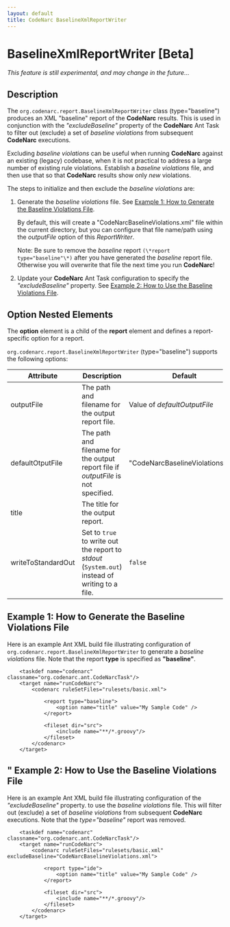 ```yaml
---
layout: default
title: CodeNarc BaselineXmlReportWriter
---
```


# BaselineXmlReportWriter [Beta]

*This feature is still experimental, and may change in the future...*

## Description

The `org.codenarc.report.BaselineXmlReportWriter` class (type="baseline") produces an XML "baseline" report
of the **CodeNarc** results. This is used in conjunction with the *"excludeBaseline"* property of the **CodeNarc**
Ant Task to filter out (exclude) a set of *baseline violations* from subsequent **CodeNarc** executions.

Excluding *baseline violations* can be useful when running **CodeNarc** against an existing (legacy) codebase,
when it is not practical to address a large number of existing rule violations. Establish a *baseline violations*
file, and then use that so that **CodeNarc** results show only *new* violations.

The steps to initialize and then exclude the *baseline violations* are:

  1. Generate the *baseline violations* file. See
     [Example 1: How to Generate the Baseline Violations File](#example1).

     By default, this will create a "CodeNarcBaselineViolations.xml" file within the current directory, but you can
     configure that file name/path using the *outputFile* option of this *ReportWriter*.

     Note: Be sure to remove the *baseline* report `(\*report type="baseline"\*)` after you have generated
     the *baseline* report file. Otherwise you will overwrite that file the next time you run **CodeNarc**!

  2. Update your **CodeNarc** Ant Task configuration to specify the *"excludeBaseline"* property.
     See [Example 2: How to Use the Baseline Violations File](#example2).


## Option Nested Elements

The **option** element is a child of the **report** element and defines a report-specific option for a report.

`org.codenarc.report.BaselineXmlReportWriter` (type="baseline") supports the following options:

| Attribute               | Description            | Default             |
|-------------------------|------------------------|---------------------|
| outputFile              | The path and filename for the output report file.              | Value of *defaultOutputFile*  |
| defaultOtputFile        | The path and filename for the output report file if *outputFile* is not specified.      | "CodeNarcBaselineViolations.xml" |
| title                   | The title for the output report.                               |                        |
| writeToStandardOut      | Set to `true` to write out the report to *stdout* (`System.out`) instead of writing to a file. |  `false` |


## <a name="example1"/> Example 1: How to Generate the Baseline Violations File

Here is an example Ant XML build file illustrating configuration of
`org.codenarc.report.BaselineXmlReportWriter` to generate a *baseline violations* file.
Note that the report **type** is specified as **"baseline"**.

```
    <taskdef name="codenarc" classname="org.codenarc.ant.CodeNarcTask"/>
    <target name="runCodeNarc">
        <codenarc ruleSetFiles="rulesets/basic.xml">
    
            <report type="baseline">
                <option name="title" value="My Sample Code" />
            </report>
    
            <fileset dir="src">
                <include name="**/*.groovy"/>
            </fileset>
        </codenarc>
    </target>
```


## <a name="example2"/>" Example 2: How to Use the Baseline Violations File

Here is an example Ant XML build file illustrating configuration of the *"excludeBaseline"* property.
to use the *baseline violations* file. This will filter out (exclude) a set of *baseline violations*
from subsequent **CodeNarc** executions. Note that the *type="baseline"* report was removed.

```
    <taskdef name="codenarc" classname="org.codenarc.ant.CodeNarcTask"/>
    <target name="runCodeNarc">
        <codenarc ruleSetFiles="rulesets/basic.xml" excludeBaseline="CodeNarcBaselineViolations.xml">
    
            <report type="ide">
                <option name="title" value="My Sample Code" />
            </report>
    
            <fileset dir="src">
                <include name="**/*.groovy"/>
            </fileset>
        </codenarc>
    </target>
```

